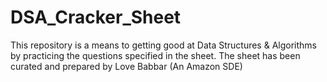 # DSA_Cracker_Sheet
This repository is a means to getting good at Data Structures &amp; Algorithms by practicing the questions specified in the sheet. The sheet has been curated and prepared by Love Babbar (An Amazon SDE)
